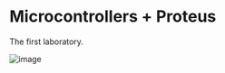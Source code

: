 # Microcontrollers + Proteus

The first laboratory.

![image](https://user-images.githubusercontent.com/57871748/137081966-337595cd-7b1c-47c7-ab66-2e59b6f1669a.png)
